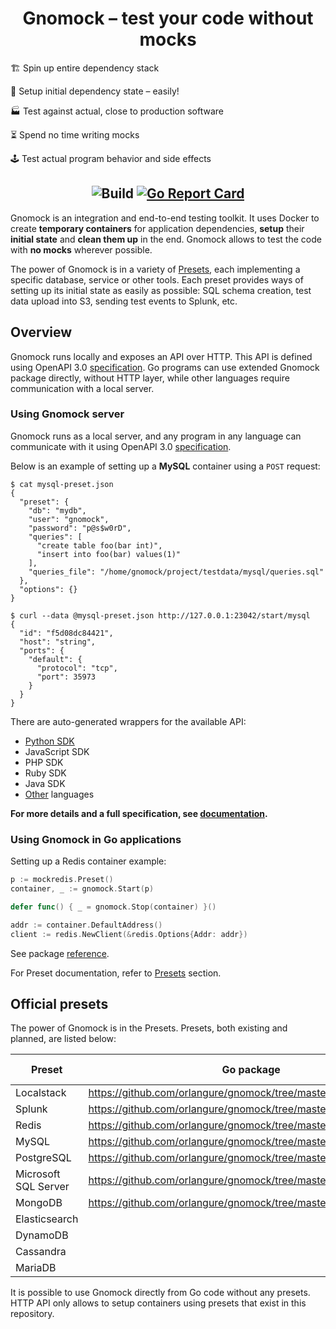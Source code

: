 # <div align="center">Gnomock – test your code without mocks</div>

🏗️ Spin up entire dependency stack

🎁 Setup initial dependency state – easily!

🏭 Test against actual, close to production software

⏳ Spend no time writing mocks

🕹️ Test actual program behavior and side effects

## <div align="center">![Build](https://github.com/orlangure/gnomock/workflows/Build/badge.svg) [![Go Report Card](https://goreportcard.com/badge/github.com/orlangure/gnomock)](https://goreportcard.com/report/github.com/orlangure/gnomock)</div>

Gnomock is an integration and end-to-end testing toolkit. It uses Docker to
create **temporary containers** for application dependencies, **setup** their
**initial state** and **clean them up** in the end. Gnomock allows to test the
code with **no mocks** wherever possible.

The power of Gnomock is in a variety of [Presets](#official-presets), each
implementing a specific database, service or other tools. Each preset provides
ways of setting up its initial state as easily as possible: SQL schema
creation, test data upload into S3, sending test events to Splunk, etc.

## Overview

Gnomock runs locally and exposes an API over HTTP. This API is defined using
OpenAPI 3.0
[specification](https://app.swaggerhub.com/apis/orlangure/gnomock/1.0.1). Go
programs can use extended Gnomock package directly, without HTTP layer, while
other languages require communication with a local server.

### Using Gnomock server

Gnomock runs as a local server, and any program in any language can communicate
with it using OpenAPI 3.0
[specification](https://app.swaggerhub.com/apis/orlangure/gnomock/1.0.1).

Below is an example of setting up a **MySQL** container using a `POST` request:

```
$ cat mysql-preset.json
{
  "preset": {
    "db": "mydb",
    "user": "gnomock",
    "password": "p@s$w0rD",
    "queries": [
      "create table foo(bar int)",
      "insert into foo(bar) values(1)"
    ],
    "queries_file": "/home/gnomock/project/testdata/mysql/queries.sql"
  },
  "options": {}
}

$ curl --data @mysql-preset.json http://127.0.0.1:23042/start/mysql
{
  "id": "f5d08dc84421",
  "host": "string",
  "ports": {
    "default": {
      "protocol": "tcp",
      "port": 35973
    }
  }
}
```

There are auto-generated wrappers for the available API:

- [Python SDK](https://github.com/orlangure/gnomock-python-sdk)
- JavaScript SDK
- PHP SDK
- Ruby SDK
- Java SDK
- [Other](https://openapi-generator.tech/docs/generators) languages

**For more details and a full specification, see
[documentation](https://app.swaggerhub.com/apis/orlangure/gnomock/1.0.1).**

### Using Gnomock in Go applications

Setting up a Redis container example:

```go
p := mockredis.Preset()
container, _ := gnomock.Start(p)

defer func() { _ = gnomock.Stop(container) }()

addr := container.DefaultAddress()
client := redis.NewClient(&redis.Options{Addr: addr})
```

See package [reference](https://pkg.go.dev/github.com/orlangure/gnomock?tab=doc).

For Preset documentation, refer to [Presets](#official-presets) section.

## Official presets

The power of Gnomock is in the Presets. Presets, both existing and planned, are
listed below:

| Preset | Go package | HTTP API | Go API |
|--------|------------|----------|-----------|
Localstack | https://github.com/orlangure/gnomock/tree/master/preset/localstack | [Docs](https://app.swaggerhub.com/apis/orlangure/gnomock/1.0.1#/presets/startLocalstack) | [Reference](https://pkg.go.dev/github.com/orlangure/gnomock/preset/localstack?tab=doc)
Splunk | https://github.com/orlangure/gnomock/tree/master/preset/splunk | [Docs](https://app.swaggerhub.com/apis/orlangure/gnomock/1.0.1#/presets/startSplunk) | [Reference](https://pkg.go.dev/github.com/orlangure/gnomock/preset/splunk?tab=doc)
Redis | https://github.com/orlangure/gnomock/tree/master/preset/redis | [Docs](https://app.swaggerhub.com/apis/orlangure/gnomock/1.0.1#/presets/startRedis) | [Reference](https://pkg.go.dev/github.com/orlangure/gnomock/preset/redis?tab=doc)
MySQL | https://github.com/orlangure/gnomock/tree/master/preset/mysql | [Docs](https://app.swaggerhub.com/apis/orlangure/gnomock/1.0.1#/presets/startMysql) | [Reference](https://pkg.go.dev/github.com/orlangure/gnomock/preset/mysql?tab=doc)
PostgreSQL | https://github.com/orlangure/gnomock/tree/master/preset/postgres | [Docs](https://app.swaggerhub.com/apis/orlangure/gnomock/1.0.1#/presets/startPostgres) | [Reference](https://pkg.go.dev/github.com/orlangure/gnomock/preset/postgres?tab=doc)
Microsoft SQL Server | https://github.com/orlangure/gnomock/tree/master/preset/mssql | [Docs](https://app.swaggerhub.com/apis/orlangure/gnomock/1.0.1#/presets/startMssql) | [Reference](https://pkg.go.dev/github.com/orlangure/gnomock/preset/mssql?tab=doc)
MongoDB | https://github.com/orlangure/gnomock/tree/master/preset/mongo | [Docs](https://app.swaggerhub.com/apis/orlangure/gnomock/1.0.1#/presets/startMongo) | [Reference](https://pkg.go.dev/github.com/orlangure/gnomock/preset/mongo?tab=doc)
Elasticsearch | |
DynamoDB | |
Cassandra | |
MariaDB | |

It is possible to use Gnomock directly from Go code without any presets. HTTP
API only allows to setup containers using presets that exist in this
repository.
